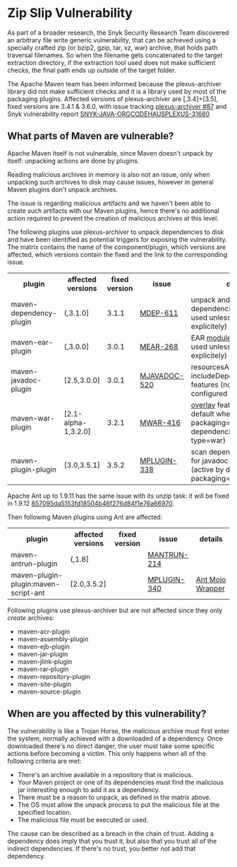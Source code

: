 # Zip Slip Vulnerability

As part of a broader research, the Snyk Security Research Team discovered
an arbitrary file write generic vulnerability, that can be achieved using a 
specially crafted zip (or bzip2, gzip, tar, xz, war) archive, that holds 
path traversal filenames. So when the filename gets concatenated to the 
target extraction directory, if the extraction tool used does not make 
sufficient checks, the final path ends up outside of the target folder.

The Apache Maven team has been informed because the plexus-archiver library 
did not make sufficient checks and it is a library used by most of the 
packaging plugins.
Affected versions of plexus-archiver are [,3.4]+[3.5], fixed versions are 3.4.1 & 3.6.0,
with issue tracking [plexus-archiver #87](https://github.com/codehaus-plexus/plexus-archiver/pull/87) and
Snyk vulnerability report [SNYK-JAVA-ORGCODEHAUSPLEXUS-31680](https://snyk.io/vuln/SNYK-JAVA-ORGCODEHAUSPLEXUS-31680)


## What parts of Maven are vulnerable?

Apache Maven itself is not vulnerable, since Maven doesn't unpack by itself:
unpacking actions are done by plugins.

Reading malicious archives in memory is also not an issue, only when 
unpacking such archives to disk may cause issues, however in general 
Maven plugins don't unpack archives.

The issue is regarding malicious artifacts and we haven't been able to create
such artifacts with our Maven plugins, hence there's no additional action 
required to prevent the creation of malicious archives at this level.

The following plugins use plexus-archiver to unpack dependencies to disk
and have been identified as potential triggers for exposing the vulnerability.
The matrix contains the name of the component/plugin, which versions are affected,
which versions contain the fixed and the link to the corresponding issue.

<table>
 <tr>
   <th>plugin</th>
   <th>affected versions</th>
   <th>fixed version</th>
   <th>issue</th>
   <th>details</th>
 </tr>
 <tr>
   <td>maven-dependency-plugin</td>
   <td>(,3.1.0]</td>
   <td>3.1.1</td>
   <td><a href="https://issues.apache.org/jira/browse/MDEP-611">MDEP-611</a></td>
   <td>unpack and unpack-dependencies goals (not used unless configured explicitely)</td>
 </tr>
 <tr>
   <td>maven-ear-plugin</td>
   <td>(,3.0.0]</td> 
   <td>3.0.1</td>
   <td><a href="https://issues.apache.org/jira/browse/MEAR-268">MEAR-268</a></td>
   <td>EAR <a href="/plugins/maven-ear-plugin/modules.html">modules</a> feature (not used unless configured explicitely)</td>
 </tr>
 <tr>
   <td>maven-javadoc-plugin</td>
   <td>[2.5,3.0.0]</td>
   <td>3.0.1</td>
   <td><a href="https://issues.apache.org/jira/browse/MJAVADOC-520">MJAVADOC-520</a></td>
   <td>resourcesArtifacts and includeDependencySources features (not used unless configured explicitely)</td>
 </tr>
 <tr>
   <td>maven-war-plugin</td>
   <td>[2.1-alpha-1,3.2.0]</td>
   <td>3.2.1</td>
   <td><a href="https://issues.apache.org/jira/browse/MWAR-416">MWAR-416</a></td>
   <td><a href="/plugins/maven-war-plugin/overlays.html">overlay</a> feature (active by default when packaging=war on dependencies with type=war)</td>
  </tr>
  <tr>
    <td>maven-plugin-plugin</td>
    <td>[3.0,3.5.1]</td>
    <td>3.5.2</td>
    <td><a href="https://issues.apache.org/jira/browse/MPLUGIN-338">MPLUGIN-338</a></td>
    <td>scan dependencies sources for javadoc annotations (active by default when packaging=maven-plugin)</td>
  </tr>
</table>


Apache Ant up to 1.9.11 has the same issue with its unzip task: it will be fixed in 1.9.12 <a href="https://github.com/apache/ant/commit/857095da5153fd18504b46f276d84f1e76a66970">857095da5153fd18504b46f276d84f1e76a66970</a>.

Then following Maven plugins using Ant are affected:

<table>
 <tr>
   <th>plugin</th>
   <th>affected versions</th>
   <th>fixed version</th>
   <th>issue</th>
   <th>details</th>
 </tr>
  <tr>
    <td>maven-antrun-plugin</td>
    <td>(,1.8]</td>
    <td></td>
    <td><a href="https://issues.apache.org/jira/browse/MANTRUN-214">MANTRUN-214</a></td>
	<td></td>
  </tr>
  <tr>
    <td>maven-plugin-plugin:maven-script-ant</td>
    <td>[2.0,3.5.2]</td>
    <td></td>
    <td><a href="https://issues.apache.org/jira/browse/MPLUGIN-340">MPLUGIN-340</a></td>
	<td><a href="/plugin-tools/maven-plugin-plugin/examples/ant-mojo.html">Ant Mojo Wrapper</a></td>
  </tr>
</table>
	 
Following plugins use plexus-archiver but are not affected since they only _create_ archives:

- maven-acr-plugin
- maven-assembly-plugin
- maven-ejb-plugin
- maven-jar-plugin
- maven-jlink-plugin
- maven-rar-plugin
- maven-repository-plugin
- maven-site-plugin
- maven-source-plugin

## When are you affected by this vulnerability?

The vulnerability is like a Trojan Horse, the malicious archive must first enter the system, normally achieved
with a downloaded of a dependency. Once downloaded there's no direct danger, the user must take some specific 
actions before becoming a victim. This only happens when all of the following criteria are met:

- There's an archive available in a repository that is malicious.
- Your Maven project or one of its dependencies must find the malicious jar interesting enough to add it as a dependency.
- There must be a reason to unpack, as defined in the matrix above.
- The OS must allow the unpack process to put the malicious file at the specified location.
- The malicious file must be executed or used.

The cause can be described as a breach in the chain of trust. Adding a dependency does imply that you trust it, but also
that you trust all of the indirect dependencies. If there's no trust, you better not add that dependency.
